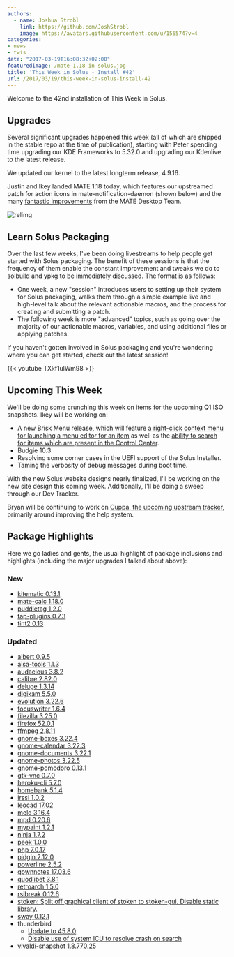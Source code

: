 ```yaml
---
authors:
  - name: Joshua Strobl
    link: https://github.com/JoshStrobl
    image: https://avatars.githubusercontent.com/u/156574?v=4
categories:
- news
- twis
date: "2017-03-19T16:08:32+02:00"
featuredimage: /mate-1.18-in-solus.jpg
title: 'This Week in Solus - Install #42'
url: /2017/03/19/this-week-in-solus-install-42
---
```


Welcome to the 42nd installation of This Week in Solus.

## Upgrades

Several significant upgrades happened this week (all of which are shipped in the stable repo at the time of publication), starting with Peter spending time upgrading our KDE Frameworks to 5.32.0 and upgrading our Kdenlive to the latest release.

We updated our kernel to the latest longterm release, 4.9.16.

Justin and Ikey landed MATE 1.18 today, which features our upstreamed patch for action icons in mate-notification-daemon (shown below) and the many [fantastic improvements](https://mate-desktop.org/blog/2017-03-13-mate-1-18-released/) from the MATE Desktop Team.

![relimg](mate-1.18-action-icons.jpg)

## Learn Solus Packaging

Over the last few weeks, I've been doing livestreams to help people get started with Solus packaging. The benefit of these sessions is that the frequency of them enable the constant improvement and tweaks we do to solbuild and ypkg to be immediately discussed. The format is as follows:

- One week, a new "session" introduces users to setting up their system for Solus packaging, walks them through a simple example live and high-level talk about the relevant actionable macros, and the process for creating and submitting a patch.
- The following week is more "advanced" topics, such as going over the majority of our actionable macros, variables, and using additional files or applying patches.

If you haven't gotten involved in Solus packaging and you're wondering where you can get started, check out the latest session!

{{< youtube TXkf1ulWm98 >}}

## Upcoming This Week

We'll be doing some crunching this week on items for the upcoming Q1 ISO snapshots. Ikey will be working on:

- A new Brisk Menu release, which will feature [a right-click context menu for launching a menu editor for an item](https://github.com/solus-project/brisk-menu/issues/16) as well as the [ability to search for items which are present in the Control Center](https://github.com/solus-project/brisk-menu/issues/10).
- Budgie 10.3
- Resolving some corner cases in the UEFI support of the Solus Installer.
- Taming the verbosity of debug messages during boot time.

With the new Solus website designs nearly finalized, I'll be working on the new site design this coming week. Additionally, I'll be doing a sweep through our Dev Tracker.

Bryan will be continuing to work on [Cuppa, the upcoming upstream tracker](https://github.com/DataDrake/cuppa), primarily around improving the help system.

## Package Highlights

Here we go ladies and gents, the usual highlight of package inclusions and highlights (including the major upgrades I talked about above):

### New

- [kitematic 0.13.1](https://git.solus-project.com/packages/kitematic/commit/?id=2845647da23587fa90198029e6a6cdf530783a18)
- [mate-calc 1.18.0](https://git.solus-project.com/packages/mate-calc/commit/?id=2b193e9e0a2efc939f58047ba16763e1cf095f26)
- [puddletag 1.2.0](https://git.solus-project.com/packages/puddletag/commit/?id=a0eec36b36ae011cdb9ddfa386365d59402be759)
- [tap-plugins 0.7.3](https://git.solus-project.com/packages/tap-plugins/commit/?id=457ba185989975c40cecf3fc008d56f8e00b0d48)
- [tint2 0.13](https://git.solus-project.com/packages/tint2/commit/?id=a15e444eacd0353e26661b8902ab8dcea37d14c7)

### Updated

- [albert 0.9.5](https://git.solus-project.com/packages/albert/commit/?id=7c502736b7181e87b162b5df05655652f2d3e41d)
- [alsa-tools 1.1.3](https://git.solus-project.com/packages/alsa-tools/commit/?id=2a9c618c31e42c1ea96b95fb08719abb0959d9dc)
- [audacious 3.8.2](https://git.solus-project.com/packages/audacious/commit/?id=391034c4a52109054d489fa181efbd92f19a4f7f)
- [calibre 2.82.0](https://git.solus-project.com/packages/calibre/commit/?id=295e2fe6bf7fdc6ca0efa5b6a83de87991152e26)
- [deluge 1.3.14](https://git.solus-project.com/packages/deluge/commit/?id=b47636ccb3363e3955d070a90ed34bf3ba5b31d2)
- [digikam 5.5.0](https://git.solus-project.com/packages/digikam/commit/?id=7874623b1012f430da937480fbd5ee2c06fe66dc)
- [evolution 3.22.6](https://git.solus-project.com/packages/evolution/commit/?id=78c23c86ba3369d1fe885d822f3a4bb1f7c5d9c9)
- [focuswriter 1.6.4](https://git.solus-project.com/packages/focuswriter/commit/?id=a4fbaf2275d7f41fcc99bc0fdb1f340e43007309)
- [filezilla 3.25.0](https://git.solus-project.com/packages/filezilla/commit/?id=ca833c5fd9f6dd0fdec418dcb54be7341df872a7)
- [firefox 52.0.1](https://git.solus-project.com/packages/firefox/commit/?id=b9970b30e4bb27c3a87e43ba2c1ad32c403f6f82)
- [ffmpeg 2.8.11](https://git.solus-project.com/packages/ffmpeg/commit/?id=013f2d5ddebcb007c39979920f8b3fed6c5525d8)
- [gnome-boxes 3.22.4](https://git.solus-project.com/packages/gnome-boxes/commit/?id=633089ed77dfb21ba6bf242e670000c76b5f63db)
- [gnome-calendar 3.22.3](https://git.solus-project.com/packages/gnome-calendar/commit/?id=ba8b39f98b2318f04724fe7426ff397508e0302a)
- [gnome-documents 3.22.1](https://git.solus-project.com/packages/gnome-documents/commit/?id=a41fbe6b6dcc596bf06e06e44e6298b2eb5fb6b7)
- [gnome-photos 3.22.5](https://git.solus-project.com/packages/gnome-photos/commit/?id=95c383699f5a0025b2ba5add9fc39b1b2f010f46)
- [gnome-pomodoro 0.13.1](https://git.solus-project.com/packages/gnome-pomodoro/commit/?id=5fa50aec623016a6172163bbb7b9dc1512298c65)
- [gtk-vnc 0.7.0](https://git.solus-project.com/packages/gtk-vnc/commit/?id=eeb8ac8794170be27b83d55acfe19cd4eb3af3e6)
- [heroku-cli 5.7.0](https://git.solus-project.com/packages/heroku-cli/commit/?id=250e4e0b3160745946c4a99ce42ca23a6e7b8bb6)
- [homebank 5.1.4](https://git.solus-project.com/packages/homebank/commit/?id=4c1688b7a8d949d7f4083a51e8a91ba65b1b571e)
- [irssi 1.0.2](https://git.solus-project.com/packages/irssi/commit/?id=0ff859e0784fa641972cafb25123d7753cf588b2)
- [leocad 17.02](https://git.solus-project.com/packages/leocad/commit/?id=25d2564f9507a2d68cadd6be3bd45ef9b3066737)
- [meld 3.16.4](https://git.solus-project.com/packages/meld/commit/?id=f149a9d24fa225ddb326d2bafe895f9b77597b20)
- [mpd 0.20.6](https://git.solus-project.com/packages/mpd/commit/?id=f45c11dba887f6f0ba9f208ffcda8d4b22b0c12f)
- [mypaint 1.2.1](https://git.solus-project.com/packages/mypaint/commit/?id=5ceb51783d1e5d854550e52002878a69667179b1)
- [ninja 1.7.2](https://git.solus-project.com/packages/ninja/commit/?id=58761d10802e7b0c9244a8ab6a39ba0ab9203b01)
- [peek 1.0.0](https://git.solus-project.com/packages/peek/commit/?id=541d935267b0a142908852539dda80eb8fa74383)
- [php 7.0.17](https://git.solus-project.com/packages/php/commit/?id=31079020be6581775a8a5a70a90d21bd0fa8f462)
- [pidgin 2.12.0](https://git.solus-project.com/packages/pidgin/commit/?id=75f4f0e34c54d57d3f1ab12290f4c1de6ce0ea6d)
- [powerline 2.5.2](https://git.solus-project.com/packages/powerline/commit/?id=04b3bf3103e8e971018af126d39c388972e43cfb)
- [qownnotes 17.03.6](https://git.solus-project.com/packages/qownnotes/commit/?id=bcb017486ad0d0c98fa9ac82d1613cc1a9bfd4fd)
- [quodlibet 3.8.1](https://git.solus-project.com/packages/quodlibet/commit/?id=bbce72da10c847a6484f27f086a995afd8c95ec2)
- [retroarch 1.5.0](https://git.solus-project.com/packages/retroarch/commit/?id=26fcea68fb07b75ce7504293ef9d7504834bb178)
- [rsibreak 0.12.6](https://git.solus-project.com/packages/rsibreak/commit/?id=21d1e83584944d707b9f9182a6a0830b6ab5f6f5)
- [stoken: Split off graphical client of stoken to stoken-gui. Disable static library.](https://git.solus-project.com/packages/stoken/commit/?id=75feae9bca9679908a3749dffa136a520c71ae14)
- [sway 0.12.1](https://git.solus-project.com/packages/sway/commit/?id=c09c77244924a2cbc6bc937326dda1f34f84d6be)
- thunderbird
  - [Update to 45.8.0](https://git.solus-project.com/packages/thunderbird/commit/?id=9c1db8eb31c9664e830734ab7aa7c032e2400f39)
  - [Disable use of system ICU to resolve crash on search](https://git.solus-project.com/packages/thunderbird/commit/?id=b81db941d4fad4af9a0375e2df13e92022783da6)
- [vivaldi-snapshot 1.8.770.25](https://git.solus-project.com/packages/vivaldi-snapshot/commit/?id=328fbaed21d2a60d9827596b33e3f1737db9f533)